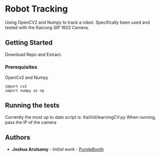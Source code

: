 # Robot Tracking

Using OpenCV2 and Numpy to track a robot. Specifically been used and tested with the Kaicong SIP 1602 Camera.

## Getting Started

Download Repo and Extract.

### Prerequisites

OpenCv2 and Numpy

```
import cv2
import numpy as np
```

## Running the tests

Currently the most up to date script is: KaiVid/learningCV.py
When running, pass the IP of the camera

## Authors

* **Joshua Arulsamy** - *Initial work* - [PurpleBooth](https://github.com/JoshuaA9088)

